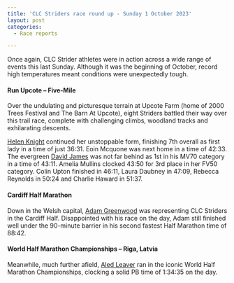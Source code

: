 ```yaml
---
title: 'CLC Striders race round up - Sunday 1 October 2023'
layout: post
categories:
  - Race reports

---
```


Once again, CLC Strider athletes were in action across a wide range of events this last Sunday. Although it was the beginning of October, record high temperatures meant conditions were unexpectedly tough.

#### Run Upcote – Five-Mile

Over the undulating and picturesque terrain at Upcote Farm (home of 2000 Trees Festival and The Barn At Upcote), eight Striders battled their way over this trail race, complete with challenging climbs, woodland tracks and exhilarating descents.

[Helen Knight](/images/2023/10/2023-10-03-Run-Upcote.jpg "Helen Knight") continued her unstoppable form, finishing 7th overall as first lady in a time of just 36:31. Eoin Mcquone was next home in a time of  42:33. The evergreen [David James](/images/2023/10/2023-10-03-Run-Upcote.jpg "David James") was not far behind as 1st in his MV70 category in a time of 43:11. Amelia Mullins clocked 43:50 for 3rd place in her FV50 category. Colin Upton finished in 46:11, Laura Daubney in 47:09, Rebecca Reynolds in 50:24 and Charlie Haward in 51:37.

#### Cardiff Half Marathon

Down in the Welsh capital, [Adam Greenwood](/images/2023/10/2023-10-03-Cardiff-half.jpg "Adam Greenwood") was representing CLC Striders in the Cardiff Half. Disappointed with his race on the day, Adam still finished well under the 90-minute barrier in his second fastest Half Marathon time of 88:42.

#### World Half Marathon Championships – Riga, Latvia

Meanwhile, much further afield, [Aled Leaver](/images/2023/10/2023-10-03-Aled-Leaver-Riga.jpg "Aled Leaver") ran in the iconic World Half Marathon Championships, clocking a solid PB time of 1:34:35 on the day.


